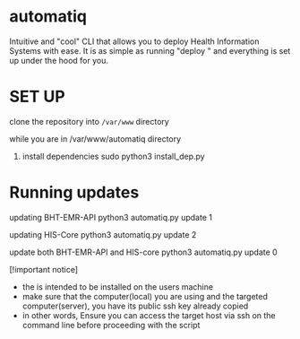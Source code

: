 # automatiq
Intuitive and "cool" CLI that allows you to deploy Health Information Systems with ease. It is as simple as running "deploy <app>" and everything is set up under the hood for you. 


# SET UP
   
   clone the repository into `/var/www` directory

   while you are in /var/www/automatiq directory
1. install dependencies
   sudo python3 install_dep.py

# Running updates
  updating BHT-EMR-API
  python3 automatiq.py update 1

  updating HIS-Core
  python3 automatiq.py update 2

  update both BHT-EMR-API and HIS-core
  python3 automatiq.py update 0

  [!important notice]
  * the is intended to be installed on the users machine
  * make sure that the computer(local) you are using and the targeted computer(server), you have its public ssh key already copied
  * in other words, Ensure you can access the target host via ssh on the command line before proceeding with the script